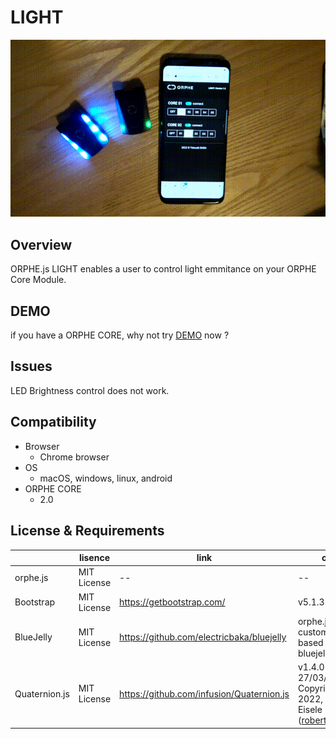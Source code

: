 # LIGHT
![teaser](./teaser.gif)
## Overview
ORPHE.js LIGHT enables a user to control light emmitance on your ORPHE Core Module. 

## DEMO
if you have a ORPHE CORE, why not try [DEMO](https://orphe-oss.github.io/ORPHE-CORE.js/examples/LIGHT/) now ? 

## Issues
LED Brightness control does not work.

## Compatibility
  * Browser
    * Chrome browser
  * OS
    * macOS, windows, linux, android
  * ORPHE CORE
    * 2.0

## License & Requirements
|  | lisence | link | option | 
| - | - | - | - |
| orphe.js | MIT License  | -- |  -- |
| Bootstrap | MIT License | https://getbootstrap.com/ | v5.1.3 |
| BlueJelly | MIT License | https://github.com/electricbaka/bluejelly |  orphe.js is a customized file based on bluejelly.js | 
| Quaternion.js | MIT License | https://github.com/infusion/Quaternion.js |  v1.4.0 27/03/2022, Copyright (c) 2022, Robert Eisele (robert@xarg.org) |